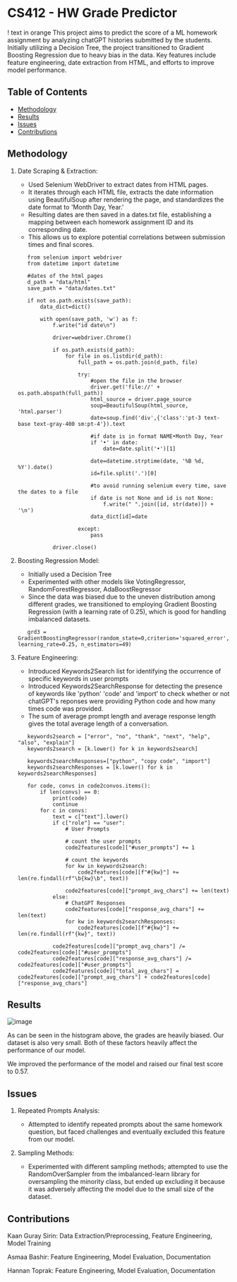 #  CS412 - HW Grade Predictor 

! text in orange This project aims to predict the score of a ML homework assignment by analyzing chatGPT histories submitted by the students. Initially utilizing a Decision Tree, the project transitioned to Gradient Boosting Regression due to heavy bias in the data. Key features include feature engineering, date extraction from HTML, and efforts to improve model performance.

## Table of Contents
- [Methodology](#methodology)
- [Results](#results)
- [Issues](#issues)
- [Contributions](#contributions)

## Methodology
1. Date Scraping & Extraction:
   - Used Selenium WebDriver to extract dates from HTML pages.
   - It iterates through each HTML file, extracts the date information using BeautifulSoup after rendering the page, and standardizes the date format to 'Month Day, Year.'
   - Resulting dates are then saved in a dates.txt file, establishing a mapping between each homework assignment ID and its corresponding date.
   - This allows us to explore potential correlations between submission times and final scores.
     


   ```
      from selenium import webdriver
      from datetime import datetime
      
      #dates of the html pages
      d_path = "data/html"
      save_path = "data/dates.txt"
      
      if not os.path.exists(save_path):
          data_dict=dict()
      
          with open(save_path, 'w') as f:
              f.write("id date\n")
      
              driver=webdriver.Chrome()
      
              if os.path.exists(d_path):
                  for file in os.listdir(d_path):
                      full_path = os.path.join(d_path, file)
      
                      try:
                          #open the file in the browser
                          driver.get('file://' + os.path.abspath(full_path))
                          html_source = driver.page_source
                          soup=BeautifulSoup(html_source, 'html.parser')
                          date=soup.find('div',{'class':'pt-3 text-base text-gray-400 sm:pt-4'}).text
                          
                          #if date is in format NAME•Month Day, Year
                          if '•' in date:
                              date=date.split('•')[1]
                              
                          date=datetime.strptime(date, '%B %d, %Y').date()
                          id=file.split('.')[0]
      
                          #to avoid running selenium every time, save the dates to a file
                          if date is not None and id is not None:
                              f.write(" ".join([id, str(date)]) + '\n')
                          data_dict[id]=date
                          
                      except:
                          pass
      
              driver.close()

2. Boosting Regression Model:
   - Initially used a Decision Tree
   - Experimented with other models like VotingRegressor, RandomForestRegressor, AdaBoostRegressor
   - Since the data was biased due to the uneven distribution among different grades, we transitioned to employing Gradient Boosting Regression (with a learning rate of 0.25), which is good for handling imbalanced datasets.


   ```
      grd3 = GradientBoostingRegressor(random_state=0,criterion='squared_error', learning_rate=0.25, n_estimators=49)
3. Feature Engineering:
   - Introduced Keywords2Search list for identifying the occurrence of specific keywords in user prompts
   - Introduced Keywords2SearchResponse for detecting the presence of keywords like 'python' 'code' and 'import' to check whether or not chatGPT's reponses were providing Python code and how many times code was provided.
   - The sum of average prompt length and average response length gives the total average length of a conversation.



   ```
      keywords2search = ["error", "no", "thank", "next", "help", "also", "explain"]
      keywords2search = [k.lower() for k in keywords2search]
      
      keywords2searchResponses=["python", "copy code", "import"]
      keywords2searchResponses = [k.lower() for k in keywords2searchResponses]
      
      for code, convs in code2convos.items():
          if len(convs) == 0:
              print(code)
              continue
          for c in convs:
              text = c["text"].lower()
              if c["role"] == "user":
                  # User Prompts
      
                  # count the user prompts
                  code2features[code]["#user_prompts"] += 1
                  
                  # count the keywords
                  for kw in keywords2search:
                      code2features[code][f"#{kw}"] +=  len(re.findall(rf"\b{kw}\b", text))
      
                  code2features[code]["prompt_avg_chars"] += len(text)
              else:
                  # ChatGPT Responses
                  code2features[code]["response_avg_chars"] += len(text)
                  for kw in keywords2searchResponses:
                      code2features[code][f"#{kw}"] +=  len(re.findall(rf"{kw}", text))
      
              code2features[code]["prompt_avg_chars"] /= code2features[code]["#user_prompts"]   
              code2features[code]["response_avg_chars"] /= code2features[code]["#user_prompts"]
              code2features[code]["total_avg_chars"] = code2features[code]["prompt_avg_chars"] + code2features[code]["response_avg_chars"]
## Results
![image](https://github.com/asmaabashir/CS412-ML/assets/127853761/d9fcfb25-6c84-442b-b599-d0da7e91226f)

As can be seen in the histogram above, the grades are heavily biased. Our dataset is also very small.
Both of these factors heavily affect the performance of our model.

We improved the performance of the model and raised our final test score to 0.57.

## Issues
1. Repeated Prompts Analysis:
   - Attempted to identify repeated prompts about the same homework question, but faced challenges and eventually excluded this feature from our model.

2. Sampling Methods:
   - Experimented with different sampling methods; attempted to use the RandomOverSampler from the imbalanced-learn library for oversampling the minority class, but ended up excluding it because it was adversely affecting the model due to the small size of the dataset.
  
## Contributions
Kaan Guray Sirin: Data Extraction/Preprocessing, Feature Engineering, Model Training

Asmaa Bashir: Feature Engineering, Model Evaluation, Documentation

Hannan Toprak: Feature Engineering, Model Evaluation, Documentation
